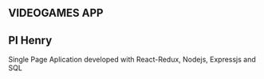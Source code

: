 ## VIDEOGAMES APP

## PI Henry

Single Page Aplication developed with React-Redux, Nodejs, Expressjs and SQL

